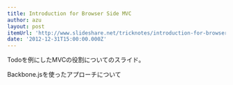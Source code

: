 ```yaml
---
title: Introduction for Browser Side MVC
author: azu
layout: post
itemUrl: 'http://www.slideshare.net/tricknotes/introduction-for-browser-side-mvc'
date: '2012-12-31T15:00:00.000Z'
---
```

Todoを例にしたMVCの役割についてのスライド。

Backbone.jsを使ったアプローチについて
